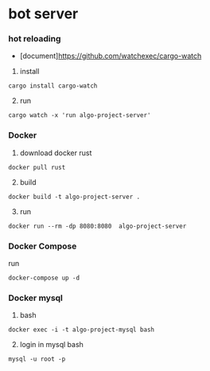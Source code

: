 # bot server

### hot reloading

- [document]<https://github.com/watchexec/cargo-watch>

1. install

```
cargo install cargo-watch
```

2. run

```
cargo watch -x 'run algo-project-server'
```

### Docker

1. download docker rust

```
docker pull rust
```

2. build

```
docker build -t algo-project-server .
```

3. run

```
docker run --rm -dp 8080:8080  algo-project-server
```

### Docker Compose

run

```
docker-compose up -d
```

### Docker mysql

1. bash

```
docker exec -i -t algo-project-mysql bash
```

2. login in mysql bash

```
mysql -u root -p
```
